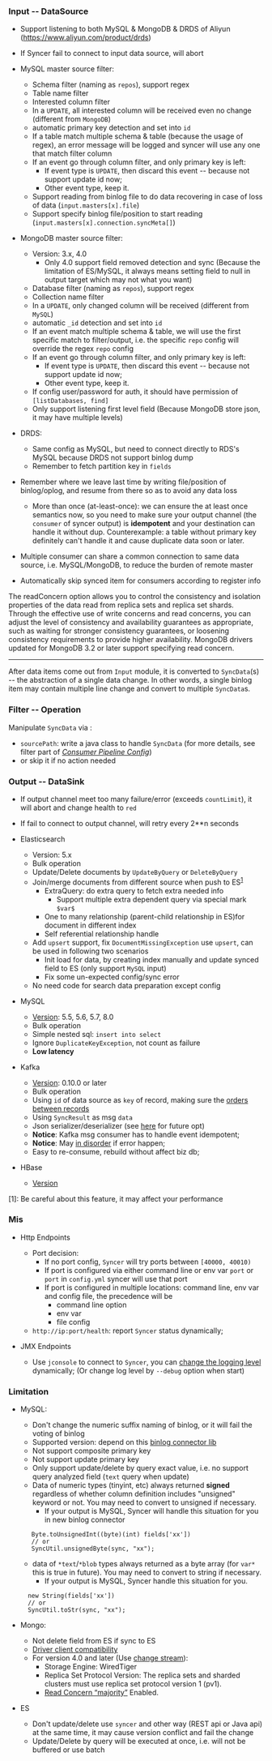 ### Input -- DataSource

- Support listening to both MySQL & MongoDB & DRDS of Aliyun (https://www.aliyun.com/product/drds)
- If Syncer fail to connect to input data source, will abort
- MySQL master source filter:
  - Schema filter (naming as `repos`), support regex
  - Table name filter
  - Interested column filter
  - In a `UPDATE`, all interested column will be received even no change (different from `MongoDB`)
  - automatic primary key detection and set into `id`
  - If a table match multiple schema & table (because the usage of regex), an error message will be logged and
      syncer will use any one that match filter column
  - If an event go through column filter, and only primary key is left:
    - If event type is `UPDATE`, then discard this event -- because not support update id now;
    - Other event type, keep it.
  - Support reading from binlog file to do data recovering in case of loss of data (`input.masters[x].file`)
  - Support specify binlog file/position to start reading (`input.masters[x].connection.syncMeta[]`)
- MongoDB master source filter:
  - Version: 3.x, 4.0
    - Only 4.0 support field removed detection and sync (Because the limitation of ES/MySQL, it always means setting field to null in output target which may not what you want) 
  - Database filter (naming as `repos`), support regex
  - Collection name filter
  - In a `UPDATE`, only changed column will be received (different from `MySQL`)
  - automatic `_id` detection and set into `id`
  - If an event match multiple schema & table, we will use the first specific match to filter/output,
  i.e. the specific `repo` config will override the regex `repo` config
  - If an event go through column filter, and only primary key is left:
    - If event type is `UPDATE`, then discard this event -- because not support update id now;
    - Other event type, keep it.
  - If config user/password for auth, it should have permission of `[listDatabases, find]`
  - Only support listening first level field (Because MongoDB store json, it may have multiple levels)
- DRDS:
  - Same config as MySQL, but need to connect directly to RDS's MySQL because DRDS not support binlog dump
  - Remember to fetch partition key in `fields`

- Remember where we leave last time by writing file/position of binlog/oplog, and resume from there so as to avoid any data loss
  - More than once (at-least-once): we can ensure the at least once semantics now, so you need to make sure your output channel (the `consumer` of syncer output)
  is **idempotent** and your destination can handle it without dup. Counterexample: a table without primary key definitely
  can't handle it and cause duplicate data soon or later.
- Multiple consumer can share a common connection to same data source, i.e. MySQL/MongoDB, to reduce the
burden of remote master
- Automatically skip synced item for consumers according to register info 


The readConcern option allows you to control the consistency and isolation properties of the data read from replica sets and replica set shards.
Through the effective use of write concerns and read concerns, you can adjust the level of consistency and availability guarantees as appropriate, such as waiting for stronger consistency guarantees, or loosening consistency requirements to provide higher availability.
MongoDB drivers updated for MongoDB 3.2 or later support specifying read concern.

---

After data items come out from `Input` module, it is converted to `SyncData`(s) -- the abstraction of
a single data change. In other words, a single binlog item may contain multiple line change and convert
to multiple `SyncData`s.

### Filter -- Operation

Manipulate `SyncData` via :

- `sourcePath`: write a java class to handle `SyncData` (for more details, see filter part of *[Consumer Pipeline Config](conf.md)*)
- or skip it if no action needed


### Output -- DataSink

- If output channel meet too many failure/error (exceeds `countLimit`), it will abort and change health to `red` 
- If fail to connect to output channel, will retry every 2**n seconds
- Elasticsearch
  - Version: 5.x
  - Bulk operation
  - Update/Delete documents by `UpdateByQuery` or `DeleteByQuery`
  - Join/merge documents from different source when push to ES<sup>[1](#join_in_es)</sup>
    - ExtraQuery: do extra query to fetch extra needed info
      - Support multiple extra dependent query via special mark `$var$`
    - One to many relationship (parent-child relationship in ES)for document in different index
    - Self referential relationship handle
  - Add `upsert` support, fix `DocumentMissingException` use `upsert`, can be used in following two scenarios
    - Init load for data, by creating index manually and update synced field to ES (only support `MySQL` input) 
    - Fix some un-expected config/sync error
  - No need code for search data preparation except config

- MySQL
  - [Version](https://dev.mysql.com/doc/connector-j/8.0/en/connector-j-versions.html): 5.5, 5.6, 5.7, 8.0
  - Bulk operation
  - Simple nested sql: `insert into select`
  - Ignore `DuplicateKeyException`, not count as failure
  - **Low latency**
- Kafka
  - [Version](https://www.confluent.io/blog/upgrading-apache-kafka-clients-just-got-easier/): 0.10.0 or later
  - Bulk operation
  - Using `id` of data source as `key` of record, making sure the [orders between records](https://stackoverflow.com/questions/29511521/is-key-required-as-part-of-sending-messages-to-kafka)
  - Using `SyncResult` as msg `data`
  - Json serializer/deserializer (see [here](https://github.com/zzt93/syncer/issues/1) for future opt)
  - **Notice**: Kafka msg consumer has to handle event idempotent;
  - **Notice**: May [in disorder](https://stackoverflow.com/questions/46127716/kafka-ordering-guarantees) if error happen;
  - Easy to re-consume, rebuild without affect biz db;
- HBase
  - [Version](https://hadoop.apache.org/docs/current/hadoop-project-dist/hadoop-common/Compatibility.html#Wire_Protocols)
  
<a name="join_in_es">[1]</a>: Be careful about this feature, it may affect your performance

### Mis
- Http Endpoints
  - Port decision:
    - If no port config, `Syncer` will try ports between `[40000, 40010)`
    - If port is configured via either command line or env var `port` or `port` in `config.yml`
    syncer will use that port
    - If port is configured in multiple locations: command line, env var and config file, the precedence will be
      - command line option
      - env var
      - file config
  - `http://ip:port/health`: report `Syncer` status dynamically;

- JMX Endpoints
  - Use `jconsole` to connect to `Syncer`, you can [change the logging level](https://logback.qos.ch/manual/jmxConfig.html) dynamically; (Or change log level by `--debug` option when start)

  
### Limitation
- MySQL:
  - Don't change the numeric suffix naming of binlog, or it will fail the voting of binlog
  - Supported version: depend on this [binlog connector lib](https://github.com/shyiko/mysql-binlog-connector-java)
  - Not support composite primary key
  - Not support update primary key
  - Only support update/delete by query exact value, i.e. no support query analyzed field (`text` query when update)
  - Data of numeric types (tinyint, etc) always returned **signed** regardless of whether column definition includes "unsigned" keyword or not.
  You may need to convert to unsigned if necessary.
    - If your output is MySQL, Syncer will handle this situation for you in new binlog connector
  ```
     Byte.toUnsignedInt((byte)(int) fields['xx'])
     // or
     SyncUtil.unsignedByte(sync, "xx");
  ```
  - data of `*text`/`*blob` types always returned as a byte array (for `var*` this is true in future).
  You may need to convert to string if necessary.
    - If your output is MySQL, Syncer handle this situation for you.
  ```
    new String(fields['xx'])
    // or 
    SyncUtil.toStr(sync, "xx");
  ```
- Mongo:
  - Not delete field from ES if sync to ES
  - [Driver client compatibility](https://docs.mongodb.com/ecosystem/drivers/java/#mongodb-compatibility)
  - For version 4.0 and later (Use [change stream](https://docs.mongodb.com/manual/changeStreams/)):
    - Storage Engine: WiredTiger
    - Replica Set Protocol Version: The replica sets and sharded clusters must use replica set protocol version 1 (pv1).
    - [Read Concern “majority”](https://docs.mongodb.com/manual/reference/read-concern-majority/#readconcern.%22majority%22) Enabled.
  
- ES
  - Don't update/delete use `syncer` and other way (REST api or Java api) at the same time, it may cause version conflict and fail the change
  - Update/Delete by query will be executed at once, i.e. will not be buffered or use batch
